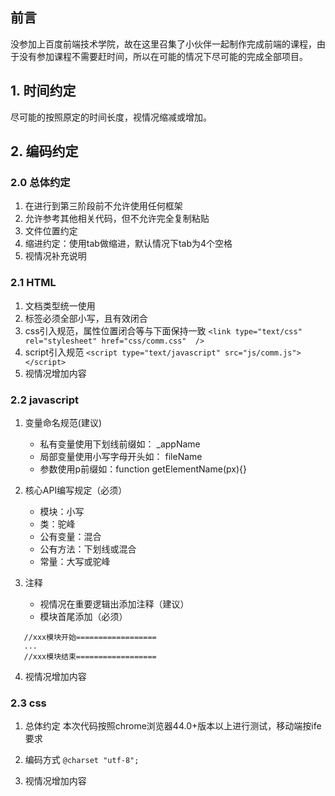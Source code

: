 ## 前言
没参加上百度前端技术学院，故在这里召集了小伙伴一起制作完成前端的课程，由于没有参加课程不需要赶时间，所以在可能的情况下尽可能的完成全部项目。


## 1. 时间约定

尽可能的按照原定的时间长度，视情况缩减或增加。

## 2. 编码约定

### 2.0 总体约定

1. 在进行到第三阶段前不允许使用任何框架
2. 允许参考其他相关代码，但不允许完全复制粘贴
3. 文件位置约定
4. 缩进约定：使用tab做缩进，默认情况下tab为4个空格
5. 视情况补充说明

### 2.1 HTML

1. 文档类型统一使用<!doctype html>
2. 标签必须全部小写，且有效闭合
3. css引入规范，属性位置闭合等与下面保持一致
`<link type="text/css" rel="stylesheet" href="css/comm.css"  />`
4. script引入规范
`<script type="text/javascript" src="js/comm.js"></script>`
5. 视情况增加内容

 
### 2.2 javascript

1. 变量命名规范(建议)
	- 私有变量使用下划线前缀如： _appName
	- 局部变量使用小写字母开头如： fileName
	- 参数使用p前缀如：function getElementName(px){}

2. 核心API编写规定（必须）
	- 模块：小写
	- 类：驼峰
	- 公有变量：混合
	- 公有方法：下划线或混合
	- 常量：大写或驼峰

3. 注释
	- 视情况在重要逻辑出添加注释（建议）
	- 模块首尾添加（必须）
 ```
	//xxx模块开始==================
	...
	//xxx模块结束==================
 ```

4. 视情况增加内容
 

### 2.3 css

1. 总体约定
	本次代码按照chrome浏览器44.0+版本以上进行测试，移动端按ife要求

2. 编码方式
`@charset "utf-8"; `

3. 视情况增加内容
